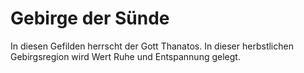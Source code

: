 # Gebirge der Sünde

In diesen Gefilden herrscht der Gott Thanatos. In dieser herbstlichen Gebirgsregion wird Wert Ruhe und Entspannung
gelegt.

<img src="mountainsofsin.png" alt="" style="block"/>

<procedure title="Charaktere aktuell an diesem Ort">
<list columns="3">

</list>
</procedure>